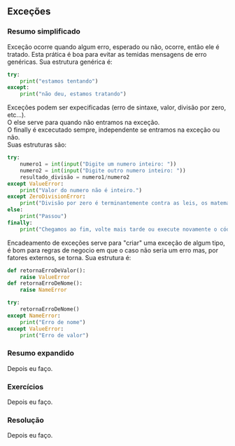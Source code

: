 ## Exceções

### Resumo simplificado

Exceção ocorre quando algum erro, esperado ou não, ocorre, então ele é tratado. Esta prática é boa para evitar as temidas mensagens de erro genéricas.
Sua estrutura genérica é:<br>
~~~python
try:
    print("estamos tentando")
except:
    print("não deu, estamos tratando")
~~~

Exceções podem ser expecificadas (erro de sintaxe, valor, divisão por zero, etc...).<br>
O else serve para quando não entramos na exceção.<br>
O finally é excecutado sempre, independente se entramos na exceção ou não.<br>
Suas estruturas são:<br>
~~~python
try:
    numero1 = int(input("Digite um numero inteiro: "))
    numero2 = int(input("Digite outro numero inteiro: "))
    resultado_divisão = numero1/numero2
except ValueError:
    print("Valor do numero não é inteiro.")
except ZeroDivisionError:
    print("Divisão por zero é terminantemente contra as leis, os matemáticos vão te pegar na saída.")
else:
    print("Passou")
finally:
	print("Chegamos ao fim, volte mais tarde ou execute novamente o código")
~~~

Encadeamento de exceções serve para "criar" uma exceção de algum tipo, é bom para regras de negocio em que o caso não seria um erro mas, por fatores externos, se torna.
Sua estrutura é:<br>
~~~python
def retornaErroDeValor():
    raise ValueError
def retornaErroDeNome():
    raise NameError

try:
    retornaErroDeNome()
except NameError:
    print("Erro de nome")
except ValueError:
    print("Erro de valor")
~~~

### Resumo expandido

Depois eu faço.

### Exercícios

Depois eu faço.

### Resolução

Depois eu faço.